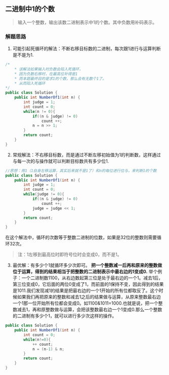 ## 二进制中1的个数
> 输入一个整数，输出该数二进制表示中1的个数。其中负数用补码表示。

### 解题思路
1. 可能引起死循环的解法：不断右移目标数的二进制，每次跟1进行与运算判断是不是为1.

```java
/*
    * 该解法如果输入时负数会陷入死循环，
    * 因为负数右移时，在最高位补得是1
    * 而本题最终目的是求1的个数，那么会有无数个1了。
    * 从而陷入死循环
*/
public class Solution {
    public int NumberOf1(int n) {
		int judge = 1;
        int count = 0;
        while(n != 0){
            if((n & judge) != 0)
                count ++;
            n = n >> 1;
        }
        return count;
    }
}
```

2. 常规解法：不右移目标数，而是通过不断左移初始值为1的判断数，这样通过与每一次的与操作就可以判断目标数共有多少位1.

```java
//思想：用1（1自身左移运算，其实后来就不是1了）和n的每位进行位与，来判断1的个数
public class Solution {
    public int NumberOf1(int n) {
		int judge = 1;
        int count = 0;
        while(judge != 0){
            if((n & judge) != 0)
                count ++;
            judge = judge << 1;
        }
        return count;
    }
}
```
在这个解法中，循环的次数等于整数二进制的位数，如果是32位的整数则需要循环32次。
> 注：1左移到最高位时即符号位时会变成0，而不是1。

3. 最优解：有多少个1就循环多少次即可。
**把一个整数减一后再和原来的整数做位于运算，得到的结果相当于把整数的二进制表示中最右边的1变成0.**
举个例子：一个二进制数1100，从右边数起第三位是处于最右边的一个1。减去1后，第三位变成0，它后面的两位0变成了1，而前面的1保持不变，因此得到的结果是1011.我们发现减1的结果是把最右边的一个1开始的所有位都取反了。这个时候如果我们再把原来的整数和减去1之后的结果做与运算，从原来整数最右边一个1那一位开始所有位都会变成0。如1100&1011=1000.也就是说，把一个整数减去1，再和原整数做与运算，会把该整数最右边一个1变成0.那么一个整数的二进制有多少个1，就可以进行多少次这样的操作。

```java
public class Solution {
    public int NumberOf1(int n) {
        int count = 0;
        while(n!=0){
            ++ count;
            n = (n-1) & n;
        }
        return count;
    }
}
```